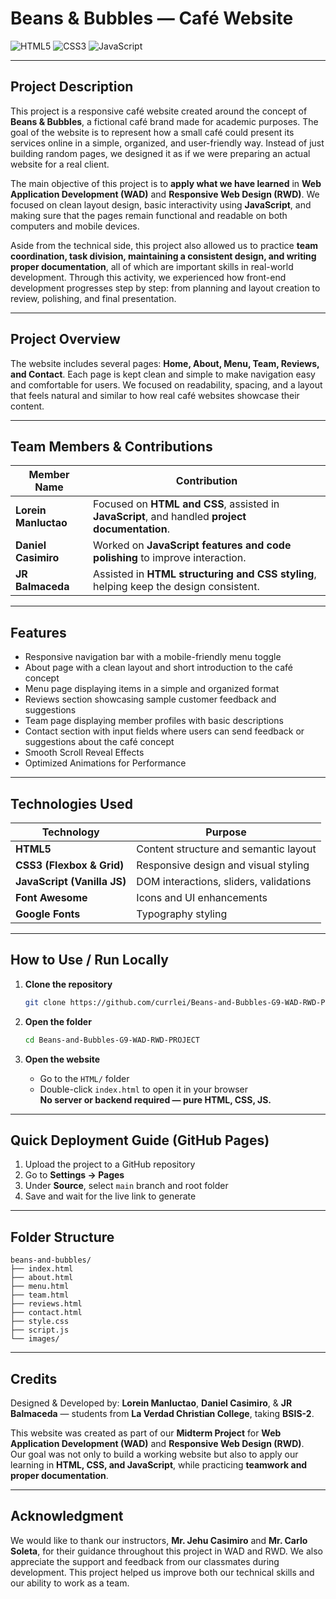 # **Beans & Bubbles — Café Website**

![HTML5](https://img.shields.io/badge/HTML5-E34F26?style=flat&logo=html5&logoColor=white)
![CSS3](https://img.shields.io/badge/CSS3-1572B6?style=flat&logo=css3&logoColor=white)
![JavaScript](https://img.shields.io/badge/JavaScript-F7DF1E?style=flat&logo=javascript&logoColor=black)

---

## **Project Description**

This project is a responsive café website created around the concept of **Beans & Bubbles**, a fictional café brand made for academic purposes. The goal of the website is to represent how a small café could present its services online in a simple, organized, and user-friendly way. Instead of just building random pages, we designed it as if we were preparing an actual website for a real client.

The main objective of this project is to **apply what we have learned** in **Web Application Development (WAD)** and **Responsive Web Design (RWD)**. We focused on clean layout design, basic interactivity using **JavaScript**, and making sure that the pages remain functional and readable on both computers and mobile devices.

Aside from the technical side, this project also allowed us to practice **team coordination, task division, maintaining a consistent design, and writing proper documentation**, all of which are important skills in real-world development. Through this activity, we experienced how front-end development progresses step by step: from planning and layout creation to review, polishing, and final presentation.

---

## **Project Overview**

The website includes several pages: **Home, About, Menu, Team, Reviews, and Contact**. Each page is kept clean and simple to make navigation easy and comfortable for users. We focused on readability, spacing, and a layout that feels natural and similar to how real café websites showcase their content.

---

## **Team Members & Contributions**

| **Member Name**        | **Contribution** |
|----------------------|------------------|
| **Lorein Manluctao** | Focused on **HTML and CSS**, assisted in **JavaScript**, and handled **project documentation**. |
| **Daniel Casimiro**  | Worked on **JavaScript features and code polishing** to improve interaction. |
| **JR Balmaceda**     | Assisted in **HTML structuring and CSS styling**, helping keep the design consistent. |

---

## **Features**

- Responsive navigation bar with a mobile-friendly menu toggle  
- About page with a clean layout and short introduction to the café concept  
- Menu page displaying items in a simple and organized format  
- Reviews section showcasing sample customer feedback and suggestions  
- Team page displaying member profiles with basic descriptions  
- Contact section with input fields where users can send feedback or suggestions about the café concept  
- Smooth Scroll Reveal Effects  
- Optimized Animations for Performance  

---

## **Technologies Used**

| Technology                     | Purpose |
|-----------------------------|--------|
| **HTML5**                   | Content structure and semantic layout |
| **CSS3 (Flexbox & Grid)**   | Responsive design and visual styling |
| **JavaScript (Vanilla JS)** | DOM interactions, sliders, validations |
| **Font Awesome**            | Icons and UI enhancements |
| **Google Fonts**            | Typography styling |

---

## How to Use / Run Locally

1. **Clone the repository**
   ```bash
   git clone https://github.com/currlei/Beans-and-Bubbles-G9-WAD-RWD-PROJECT.git
   ```

2. **Open the folder**
   ```bash
   cd Beans-and-Bubbles-G9-WAD-RWD-PROJECT
   ```

3. **Open the website**
   - Go to the `HTML/` folder  
   - Double-click `index.html` to open it in your browser  
    **No server or backend required — pure HTML, CSS, JS.**

---

## **Quick Deployment Guide (GitHub Pages)**

1. Upload the project to a GitHub repository  
2. Go to **Settings → Pages**  
3. Under **Source**, select `main` branch and root folder  
4. Save and wait for the live link to generate  

---

## **Folder Structure**

```
beans-and-bubbles/
├── index.html
├── about.html
├── menu.html
├── team.html
├── reviews.html
├── contact.html
├── style.css
├── script.js
└── images/
```

---

## **Credits**

Designed & Developed by: **Lorein Manluctao**, **Daniel Casimiro**, & **JR Balmaceda** — students from **La Verdad Christian College**, taking **BSIS-2**.

This website was created as part of our **Midterm Project** for **Web Application Development (WAD)** and **Responsive Web Design (RWD)**.  
Our goal was not only to build a working website but also to apply our learning in **HTML, CSS, and JavaScript**, while practicing **teamwork and proper documentation**.

---

## **Acknowledgment**

We would like to thank our instructors, **Mr. Jehu Casimiro** and **Mr. Carlo Soleta**, for their guidance throughout this project in WAD and RWD. We also appreciate the support and feedback from our classmates during development. This project helped us improve both our technical skills and our ability to work as a team.
